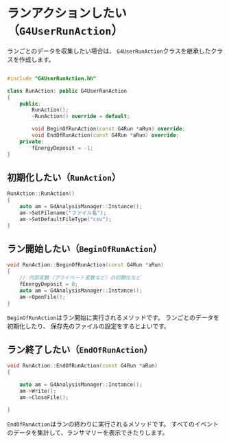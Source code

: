 # ランアクションしたい（``G4UserRunAction``）

ランごとのデータを収集したい場合は、
``G4UserRunAction``クラスを継承したクラスを作成します。

```cpp

#include "G4UserRunAction.hh"

class RunAction: public G4UserRunAction
{
    public:
        RunAction();
        ~RunAction() override = default;

        void BeginOfRunAction(const G4Run *aRun) override;
        void EndOfRunAction(const G4Run *aRun) override;
    private:
        fEnergyDeposit = -1;
}
```

## 初期化したい（``RunAction``）

```cpp
RunAction::RunAction()
{
    auto am = G4AnalysisManager::Instance();
    am->SetFilename("ファイル名");
    am->SetDefaultFileType("csv");
}
```

## ラン開始したい（``BeginOfRunAction``）

```cpp
void RunAction::BeginOfRunAction(const G4Run *aRun)
{
    // 内部変数（プライベート変数など）の初期化など
    fEnergyDeposit = 0;
    auto am = G4AnalysisManager::Instance();
    am->OpenFile();
}
```

``BeginOfRunAction``はラン開始に実行されるメソッドです。
ランごとのデータを初期化したり、
保存先のファイルの設定をするとよいです。

## ラン終了したい（``EndOfRunAction``）

```cpp
void RunAction::EndOfRunAction(const G4Run *aRun)
{

    auto am = G4AnalysisManager::Instance();
    am->Write();
    am->CloseFile();

}
```

``EndOfRunAction``はランの終わりに実行されるメソッドです。
すべてのイベントのデータを集計して、ランサマリーを表示できたりします。
